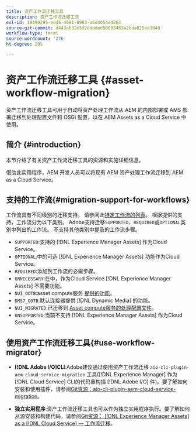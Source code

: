 ```yaml
---
title: 资产工作流迁移工具
description: 资产工作流迁移工具
exl-id: 18490295-ead6-4691-8983-a6d4054e4264
source-git-commit: d443ab32e5d2dddded58693483a2bda825ea3048
workflow-type: tm+mt
source-wordcount: '276'
ht-degree: 29%

---
```


# 资产工作流迁移工具 {#asset-workflow-migration}

资产工作流迁移工具可用于自动将资产处理工作流从 AEM 的内部部署或 AMS 部署迁移到处理配置文件和 OSGi 配置，以在 AEM Assets as a Cloud Service 中使用。

## 简介 {#introduction}

本节介绍了有关资产工作流迁移工具的资源和实施详细信息。

借助此实用程序，AEM 开发人员可以将现有 AEM 资产处理工作流迁移到 AEM as a Cloud Service。

## 支持的工作流{#migration-support-for-workflows}

工作流具有不同级别的迁移支持。 请参阅此[特定工作流的列表](https://github.com/adobe/aem-cloud-migration/blob/master/src/main/resources/workflowSteps.properties)。 根据提供的支持，工作流分为以下类别。 Adobe支持迁移`SUPPORTED`、`REQUIRED`或`OPTIONAL`类别中列出的工作流。 不支持其他类别中提及的工作流步骤。

* `SUPPORTED`:支持的 [!DNL Experience Manager Assets] 作为Cloud Service。
* `OPTIONAL`:中的可选 [!DNL Experience Manager Assets] 功能作为Cloud Service。
* `REQUIRED`:添加到工作流的必需步骤。
* `UNNECESSARY`:在中，作为Cloud Service [!DNL Experience Manager Assets] 不需要功能。
* `NUI_OOTB`:asset compute服务 [提供的功能](/help/assets/asset-microservices-configure-and-use.md)。
* `DMS7_OOTB`:默认连接器提供 [!DNL Dynamic Media] 的功能。
* `NUI_MIGRATED`:已迁移到 [Asset compute服务的处理配置文件](/help/assets/asset-microservices-configure-and-use.md)。
* `UNSUPPORTED`:当前不支持 [!DNL Experience Manager Assets] 作为Cloud Service。

## 使用资产工作流迁移工具{#use-workflow-migrator}

* **[!DNL Adobe I/O]CLI**:Adobe建议通过使用资产工作流迁移 `aio-cli-plugin-aem-cloud-service-migration` 工具([!DNL Experience Manager] 作为 [!DNL Cloud Service] CLI的代码重构插 [!DNL Adobe I/O] 件)。要了解如何安装和使用插件，请参阅[Git资源：aio-cli-plugin-aem-cloud-service-migration](https://github.com/adobe/aio-cli-plugin-aem-cloud-service-migration#introduction)。

* **独立实用程序**:资产工作流迁移工具也可以作为独立实用程序执行。要了解如何从源安装和构建代码，请参阅[Git资源： [!DNL Experience Manager Assets] as a [!DNL Cloud Service]  — 工作流迁移](https://github.com/adobe/aem-cloud-migration)。
